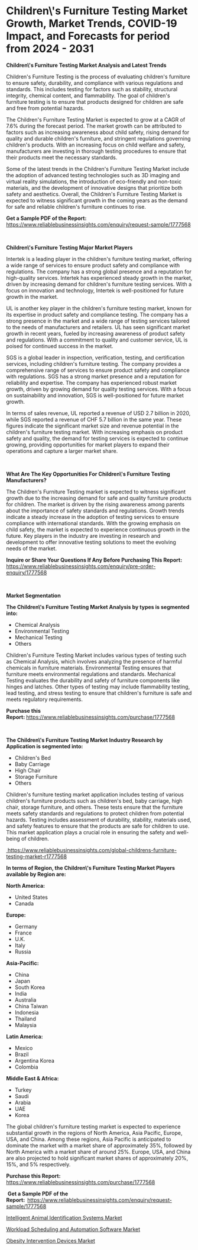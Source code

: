 <p><h1>Children\'s Furniture Testing Market Growth, Market Trends, COVID-19 Impact, and Forecasts for period from 2024 - 2031</h1></p><p><strong>Children\'s Furniture Testing Market Analysis and Latest Trends</strong></p>
<p><p>Children's Furniture Testing is the process of evaluating children's furniture to ensure safety, durability, and compliance with various regulations and standards. This includes testing for factors such as stability, structural integrity, chemical content, and flammability. The goal of children's furniture testing is to ensure that products designed for children are safe and free from potential hazards.</p><p>The Children's Furniture Testing Market is expected to grow at a CAGR of 7.6% during the forecast period. The market growth can be attributed to factors such as increasing awareness about child safety, rising demand for quality and durable children's furniture, and stringent regulations governing children's products. With an increasing focus on child welfare and safety, manufacturers are investing in thorough testing procedures to ensure that their products meet the necessary standards.</p><p>Some of the latest trends in the Children's Furniture Testing Market include the adoption of advanced testing technologies such as 3D imaging and virtual reality simulations, the introduction of eco-friendly and non-toxic materials, and the development of innovative designs that prioritize both safety and aesthetics. Overall, the Children's Furniture Testing Market is expected to witness significant growth in the coming years as the demand for safe and reliable children's furniture continues to rise.</p></p>
<p><strong>Get a Sample PDF of the Report:&nbsp;</strong> <a href="https://www.reliablebusinessinsights.com/enquiry/request-sample/1777568">https://www.reliablebusinessinsights.com/enquiry/request-sample/1777568</a></p>
<p>&nbsp;</p>
<p><strong>Children\'s Furniture Testing Major Market Players</strong></p>
<p><p>Intertek is a leading player in the children's furniture testing market, offering a wide range of services to ensure product safety and compliance with regulations. The company has a strong global presence and a reputation for high-quality services. Intertek has experienced steady growth in the market, driven by increasing demand for children's furniture testing services. With a focus on innovation and technology, Intertek is well-positioned for future growth in the market.</p><p>UL is another key player in the children's furniture testing market, known for its expertise in product safety and compliance testing. The company has a strong presence in the market and a wide range of testing services tailored to the needs of manufacturers and retailers. UL has seen significant market growth in recent years, fueled by increasing awareness of product safety and regulations. With a commitment to quality and customer service, UL is poised for continued success in the market.</p><p>SGS is a global leader in inspection, verification, testing, and certification services, including children's furniture testing. The company provides a comprehensive range of services to ensure product safety and compliance with regulations. SGS has a strong market presence and a reputation for reliability and expertise. The company has experienced robust market growth, driven by growing demand for quality testing services. With a focus on sustainability and innovation, SGS is well-positioned for future market growth.</p><p>In terms of sales revenue, UL reported a revenue of USD 2.7 billion in 2020, while SGS reported a revenue of CHF 5.7 billion in the same year. These figures indicate the significant market size and revenue potential in the children's furniture testing market. With increasing emphasis on product safety and quality, the demand for testing services is expected to continue growing, providing opportunities for market players to expand their operations and capture a larger market share.</p></p>
<p>&nbsp;</p>
<p><strong>What Are The Key Opportunities For Children\'s Furniture Testing Manufacturers?</strong></p>
<p><p>The Children's Furniture Testing market is expected to witness significant growth due to the increasing demand for safe and quality furniture products for children. The market is driven by the rising awareness among parents about the importance of safety standards and regulations. Growth trends indicate a steady increase in the adoption of testing services to ensure compliance with international standards. With the growing emphasis on child safety, the market is expected to experience continuous growth in the future. Key players in the industry are investing in research and development to offer innovative testing solutions to meet the evolving needs of the market.</p></p>
<p><strong>Inquire or Share Your Questions If Any Before Purchasing This Report:</strong> <a href="https://www.reliablebusinessinsights.com/enquiry/pre-order-enquiry/1777568">https://www.reliablebusinessinsights.com/enquiry/pre-order-enquiry/1777568</a></p>
<p>&nbsp;</p>
<p><strong>Market Segmentation</strong></p>
<p><strong>The Children\'s Furniture Testing Market Analysis by types is segmented into:</strong></p>
<p><ul><li>Chemical Analysis</li><li>Environmental Testing</li><li>Mechanical Testing</li><li>Others</li></ul></p>
<p><p>Children's Furniture Testing Market includes various types of testing such as Chemical Analysis, which involves analyzing the presence of harmful chemicals in furniture materials. Environmental Testing ensures that furniture meets environmental regulations and standards. Mechanical Testing evaluates the durability and safety of furniture components like hinges and latches. Other types of testing may include flammability testing, lead testing, and stress testing to ensure that children's furniture is safe and meets regulatory requirements.</p></p>
<p><strong>Purchase this Report:&nbsp;</strong><a href="https://www.reliablebusinessinsights.com/purchase/1777568">https://www.reliablebusinessinsights.com/purchase/1777568</a></p>
<p>&nbsp;</p>
<p><strong>The Children\'s Furniture Testing Market Industry Research by Application is segmented into:</strong></p>
<p><ul><li>Children's Bed</li><li>Baby Carriage</li><li>High Chair</li><li>Storage Furniture</li><li>Others</li></ul></p>
<p><p>Children's furniture testing market application includes testing of various children's furniture products such as children's bed, baby carriage, high chair, storage furniture, and others. These tests ensure that the furniture meets safety standards and regulations to protect children from potential hazards. Testing includes assessment of durability, stability, materials used, and safety features to ensure that the products are safe for children to use. This market application plays a crucial role in ensuring the safety and well-being of children.</p></p>
<p><a href="https://www.reliablebusinessinsights.com/global-childrens-furniture-testing-market-r1777568">&nbsp;https://www.reliablebusinessinsights.com/global-childrens-furniture-testing-market-r1777568</a></p>
<p><strong>In terms of Region, the Children\'s Furniture Testing Market Players available by Region are:</strong></p>
<p>
    <p> <strong> North America: </strong>
        <ul>
            <li>United States</li>
            <li>Canada</li>
        </ul>
        </p> 
    <p> <strong> Europe: </strong>
        <ul>
            <li>Germany</li>
            <li>France</li>
            <li>U.K.</li>
            <li>Italy</li>
            <li>Russia</li>
        </ul>
        </p> 
    <p> <strong> Asia-Pacific: </strong>
        <ul>
            <li>China</li>
            <li>Japan</li>
            <li>South Korea</li>
            <li>India</li>
            <li>Australia</li>
            <li>China Taiwan</li>
            <li>Indonesia</li>
            <li>Thailand</li>
            <li>Malaysia</li>
        </ul>
        </p> 
    <p> <strong> Latin America: </strong>
        <ul>
            <li>Mexico</li>
            <li>Brazil</li>
            <li>Argentina Korea</li>
            <li>Colombia</li>
        </ul>
        </p> 
    <p> <strong> Middle East & Africa: </strong>
        <ul>
            <li>Turkey</li>
            <li>Saudi</li>
            <li>Arabia</li>
            <li>UAE</li>
            <li>Korea</li>
        </ul>
    </p>
    </p>
<p><p>The global children's furniture testing market is expected to experience substantial growth in the regions of North America, Asia Pacific, Europe, USA, and China. Among these regions, Asia Pacific is anticipated to dominate the market with a market share of approximately 35%, followed by North America with a market share of around 25%. Europe, USA, and China are also projected to hold significant market shares of approximately 20%, 15%, and 5% respectively.</p></p>
<p><strong>Purchase this Report: </strong><a href="https://www.reliablebusinessinsights.com/purchase/1777568">https://www.reliablebusinessinsights.com/purchase/1777568</a></p>
<p>&nbsp;<strong>Get a Sample PDF of the Report:&nbsp;&nbsp;</strong><a href="https://www.reliablebusinessinsights.com/enquiry/request-sample/1777568">https://www.reliablebusinessinsights.com/enquiry/request-sample/1777568</a></p>
<p><strong></strong></p>
<p><p><a href="https://github.com/gulaimolin/Market-Research-Report-List-5/blob/main/intelligent-animal-identification-systems-market.md">Intelligent Animal Identification Systems Market</a></p><p><a href="https://github.com/RoccoManning/Market-Research-Report-List-5/blob/main/workload-scheduling-and-automation-software-market.md">Workload Scheduling and Automation Software Market</a></p><p><a href="https://github.com/mateobossinovero/Market-Research-Report-List-1/blob/main/obesity-intervention-devices-market.md">Obesity Intervention Devices Market</a></p></p>